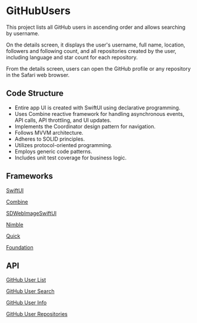 # GitHubUsers
This project lists all GitHub users in ascending order and allows searching by username.

On the details screen, it displays the user's username, full name, location, followers and following count, and all repositories created by the user, including language and star count for each repository.

From the details screen, users can open the GitHub profile or any repository in the Safari web browser.
  
## Code Structure
* Entire app UI is created with SwiftUI using declarative programming.
* Uses Combine reactive framework for handling asynchronous events, API calls, API throttling, and UI updates.
* Implements the Coordinator design pattern for navigation.
* Follows MVVM architecture.
* Adheres to SOLID principles.
* Utilizes protocol-oriented programming.
* Employs generic code patterns.
* Includes unit test coverage for business logic.

## Frameworks

[SwiftUI](https://developer.apple.com/documentation/swiftui/)

[Combine](https://developer.apple.com/documentation/combine/)

[SDWebImageSwiftUI](https://github.com/SDWebImage/SDWebImageSwiftUI)

[Nimble](https://github.com/Quick/Nimble)

[Quick](https://github.com/Quick/Quick)

[Foundation](https://developer.apple.com/documentation/foundation)

## API

[GitHub User List](https://docs.github.com/en/rest/users/users?apiVersion=2022-11-28#list-users)

[GitHub User Search](https://docs.github.com/en/rest/search/search?apiVersion=2022-11-28#search-users)

[GitHub User Info](https://docs.github.com/en/rest/users/users?apiVersion=2022-11-28#get-a-user)

[GitHub User Repositories ](https://docs.github.com/en/rest/repos/repos?apiVersion=2022-11-28#list-repositories-for-a-user)


